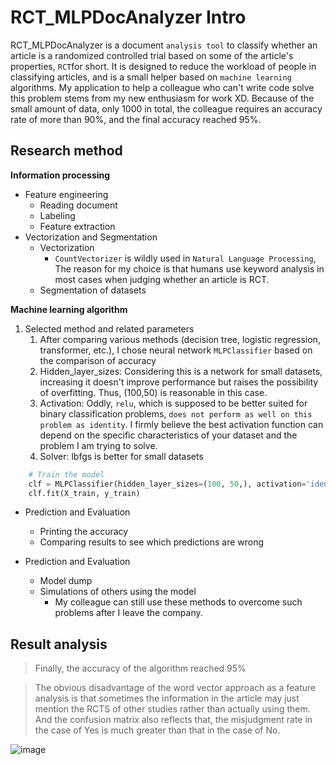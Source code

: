 # RCT_MLPDocAnalyzer Intro

RCT_MLPDocAnalyzer is a document `analysis tool` to classify whether an article is a randomized controlled trial based on some of the article's properties, `RCT`for short. It is designed to reduce the workload of people in classifying articles, and is a small helper based on `machine learning` algorithms.
My application to help a colleague who can't write code solve this problem stems from my new enthusiasm for work XD.
Because of the small amount of data, only 1000 in total, the colleague requires an accuracy rate of more than 90%, and the final accuracy reached 95%.

## Research method

**Information processing**

+ Feature engineering
    + Reading document 
    + Labeling
    + Feature extraction
+ Vectorization and Segmentation
    + Vectorization
        + `CountVectorizer` is wildly used in `Natural Language Processing`, The reason for my choice is that humans use keyword analysis in most cases when judging whether an article is RCT.
    + Segmentation of datasets


**Machine learning algorithm**

1. Selected method and related parameters
    1. After comparing various methods (decision tree, logistic regression, transformer, etc.), I chose neural network `MLPClassifier` based on the comparison of accuracy
    2. Hidden_layer_sizes: Considering this is a network for small datasets, increasing it doesn't improve performance but raises the possibility of overfitting. Thus, (100,50) is reasonable in this case.
    3. Activation: Oddly, `relu`, which is supposed to be better suited for binary classification problems, `does not perform as well on this problem as identity`. I firmly believe the best activation function can depend on the specific characteristics of your dataset and the problem I am trying to solve.
    4. Solver: lbfgs is better for small datasets
``` python
    # Train the model
    clf = MLPClassifier(hidden_layer_sizes=(100, 50,), activation='identity', solver='lbfgs') 
    clf.fit(X_train, y_train)
```


+ Prediction and Evaluation
    + Printing the accuracy
    + Comparing results to see which predictions are wrong

+ Prediction and Evaluation
    + Model dump
    + Simulations of others using the model
        + My colleague can still use these methods to overcome such problems after I leave the company.

## Result analysis

> Finally, the accuracy of the algorithm reached 95%

> The obvious disadvantage of the word vector approach as a feature analysis is that sometimes the information in the article may just mention the RCTS of other studies rather than actually using them. And the confusion matrix also reflects that, the misjudgment rate in the case of Yes is much greater than that in the case of No.

![image](https://raw.githubusercontent.com/whyBFU/RCT-MLPDocAnalyzer/main/p1.jpg)
